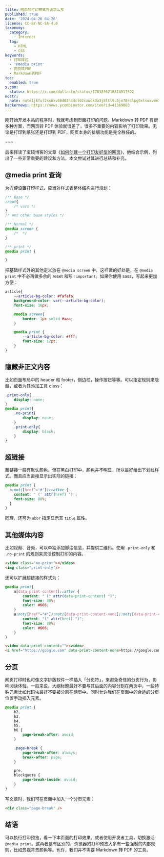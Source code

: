 ```yaml
---
title: 网页的打印样式应该怎么写
published: true
date: '2024-04-26 04:26'
license: CC-BY-NC-SA-4.0
taxonomy:
  category:
    - Internet
  tag:
    - HTML
    - CSS
keywords:
  - 打印样式
  - '@media print'
  - 网页转PDF
  - Markdown转PDF
toc:
  enabled: true
x.com:
  status: https://x.com/dallaslu/status/1783896218814517522
nostr:
  note: note1jkfut2kx6xv68d03h44cl02czwdk3a3j8ltl9u5jn78r4lpg6xtsuxvme3
hackernews: https://news.ycombinator.com/item?id=41369083
---
```


刚开始开发本站的程序时，我就考虑到页面打印的问题。Markdown 转 PDF 有很多种方案，而网页转 PDF 体验就很差了，很多不重要的内容影响了打印效果。无论是打印到纸张还是打印到 PDF，网页本身的排版功能是完全胜任的。

===

后来拜读了宝硕博客的文章《[如何创建一个打印友好型的网页](https://blog.baoshuo.ren/post/printer-friendly-webpage/)》，他结合示例，列出了一些非常重要的建议和方法。本文尝试对其进行总结和补充。

## @media print 查询

为方便设置打印样式，应当对样式表整体结构进行规划：

```css
/** Base */
:root{
    /* vars */
}
/* and other base styles */

/** Normal */
@media screen {
    /*  */
}

/** print */
@media print {

}
```

把基础样式外的其他定义放在 `@media screen` 中，这样做的好处是，在 `@media print` 中不必再做多余的 reset 和写 `!important`。如果你使用 sass，写起来更加方便：

```scss
article{
    --article-bg-color: #fafafa;
    background-color: var(--article-bg-color);
    font-size: 16px;

    @media screen{
        border: 1px solid #aaa;
    }

    @media print {
        --article-bg-color: #fff;
        font-size: 12pt;
    }
}
```

## 隐藏非正文内容

比如页面布局中的 header 和 footer，侧边栏，操作按钮等等。可以指定规则来隐藏，或者为其添加工具 class：

```css
.print-only{
    display: none;
}
@media print{
    .no-print{
        display: none;
    }
    .print-only{
        display: block;
    }
}

```

## 超链接

超链接一般有默认颜色，但在黑白打印中，颜色并不明显，所以最好给出下划线样式。而且应当直接显示出实际的链接：

```css
@media print {
  a:not([href^='#'])::after {
    content: ' (' attr(href) ')';
    font-size: 80%;
  }
}
```

同理，还可为 `abbr` 指定显示其 `title` 属性。
 
## 其他媒体内容

比如视频、音频，可以单独添加脚注信息，并提供二维码。使用 `.print-only` 和 `.no-print` 的规则来灵活控制打印的内容。

```html
<video class="no-print"></video>
<img class="print-only"/>
```

还可以扩展超链接的样式为：

```css
@media print{
    a[data-print-content]::after {
        content: " (" attr(data-print-content) ")";
        font-size: 80%;
        color: #666;
    }
    a:not([href^="#"]):not([data-print-content-none]):not([data-print-content])::after {
        content: "(" attr(href) ")";
        font-size: 80%;
        color: #666;
    }
}
```

```html
<video data-print-content=""><video>
<a href="https://google.com" data-print-content-none>https://google.com<a>
```

## 分页

网页打印时也可像文字排版软件一样插入「分页符」，来避免奇怪的分页行为，影响阅读体验。一般来说，大纲标题最好不要与其后面的内容分割在两页中，一些特殊元素比如代码块最好不要被分割在两页中。同时允许我们在页面中的合适的分页位置手动插入元素。

```css
@media print {
    h2,
    h3,
    h4,
    h5,
    h6 {
        page-break-after: avoid;
    }

    .page-break {
        page-break-after: always;
        break-after: page;
    }

    pre,
    blockquote {
        page-break-inside: avoid;
    }
}
```

写文章时，我们可在页面中加入一个分页元素：

```html
<div class="page-break" />
```

## 结语

可以执行打印预览，看一下本页面的打印效果。或者使用开发者工具，切换激活 `@media print`。这两者是有区别的，浏览器的打印预览大多有一些强制的内部规则，比如忽视背景颜色等。也许，我们并不需要 Markdown 转 PDF 的工具。
